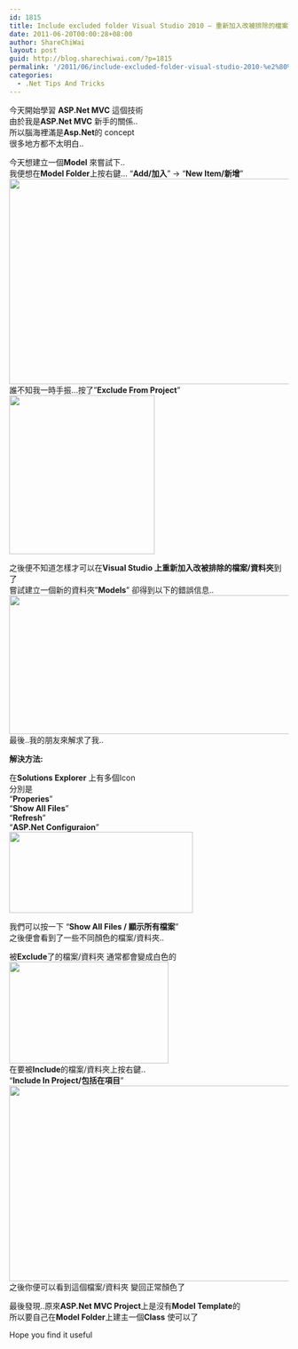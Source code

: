 ```yaml
---
id: 1815
title: Include excluded folder Visual Studio 2010 – 重新加入改被排除的檔案/資料夾到Visual Studio 2010
date: 2011-06-20T00:00:28+08:00
author: ShareChiWai
layout: post
guid: http://blog.sharechiwai.com/?p=1815
permalink: '/2011/06/include-excluded-folder-visual-studio-2010-%e2%80%93-%e9%87%8d%e6%96%b0%e5%8a%a0%e5%85%a5%e6%94%b9%e8%a2%ab%e6%8e%92%e9%99%a4%e7%9a%84%e6%aa%94%e6%a1%88%e8%b3%87%e6%96%99%e5%a4%be%e5%88%b0visual-stud/'
categories:
  - .Net Tips And Tricks
---
```

今天開始學習 **ASP.Net MVC** 這個技術  
由於我是**ASP.Net MVC** 新手的關係..  
所以腦海裡滿是**Asp.Net**的 concept  
很多地方都不太明白..

今天想建立一個**Model** 來嘗試下..  
我便想在**Model Folder**上按右鍵… “**Add/加入**” -> “**New Item/新增**”  
<a href="https://i0.wp.com/api.photoshop.com/v1.0/accounts/aa9037104a014abbb11ad4bd58324b91/assets/05c157dc2a3c468b80711e5c1531e43d/renditions/fullsize.jpg" target="_blank"><img title="Add New Item - ASP.Net MVC Model" src="https://i0.wp.com/api.photoshop.com/v1.0/accounts/aa9037104a014abbb11ad4bd58324b91/assets/05c157dc2a3c468b80711e5c1531e43d/renditions/fullsize.jpg?resize=625%2C370" alt="" width="625" height="370" data-recalc-dims="1" /></a>  
誰不知我一時手振…按了”**Exclude From Project**”  
<a href="https://i1.wp.com/api.photoshop.com/v1.0/accounts/aa9037104a014abbb11ad4bd58324b91/assets/3aa4c970cdc14bebb18e9f100ac1b875/renditions/fullsize.jpg" target="_blank"><img title="Model Folder Excluded from the Project" src="https://i1.wp.com/api.photoshop.com/v1.0/accounts/aa9037104a014abbb11ad4bd58324b91/assets/3aa4c970cdc14bebb18e9f100ac1b875/renditions/fullsize.jpg?resize=262%2C286" alt="" width="262" height="286" data-recalc-dims="1" /></a>

之後便不知道怎樣才可以在**Visual Studio 上重新加入改被排除的檔案/資料夾**到了  
嘗試建立一個新的資料夾”**Models**” 卻得到以下的錯誤信息..  
<a href="https://i0.wp.com/api.photoshop.com/v1.0/accounts/aa9037104a014abbb11ad4bd58324b91/assets/71d3ea1335a6457ba22791817a160abd/renditions/fullsize.jpg" target="_blank"><img title="Folder Already Exist in the project" src="https://i0.wp.com/api.photoshop.com/v1.0/accounts/aa9037104a014abbb11ad4bd58324b91/assets/71d3ea1335a6457ba22791817a160abd/renditions/fullsize.jpg?resize=625%2C250" alt="" width="625" height="250" data-recalc-dims="1" /></a>  
最後..我的朋友來解求了我..

**解決方法:**

在**Solutions Explorer** 上有多個Icon  
分別是  
“**Properies**”  
“**Show All Files**”  
“**Refresh**”  
“**ASP.Net Configuraion**”  
<a href="https://i1.wp.com/api.photoshop.com/v1.0/accounts/aa9037104a014abbb11ad4bd58324b91/assets/dd197515266a49ea817a0e1a3f1b574e/renditions/fullsize.jpg" target="_blank"><img title="Solution Explorer's Icon" src="https://i1.wp.com/api.photoshop.com/v1.0/accounts/aa9037104a014abbb11ad4bd58324b91/assets/dd197515266a49ea817a0e1a3f1b574e/renditions/fullsize.jpg?resize=331%2C146" alt="" width="331" height="146" data-recalc-dims="1" /></a>

我們可以按一下 “**Show All Files / 顯示所有檔案**”  
之後便會看到了一些不同顏色的檔案/資料夾..

被**Exclude**了的檔案/資料夾 通常都會變成白色的  
<a href="https://i0.wp.com/api.photoshop.com/v1.0/accounts/aa9037104a014abbb11ad4bd58324b91/assets/be54e02dbe194533acb978566b8dac9f/renditions/fullsize.jpg" target="_blank"><img title="Show All Files View" src="https://i0.wp.com/api.photoshop.com/v1.0/accounts/aa9037104a014abbb11ad4bd58324b91/assets/be54e02dbe194533acb978566b8dac9f/renditions/fullsize.jpg?resize=287%2C183" alt="" width="287" height="183" data-recalc-dims="1" /></a>  
在要被**Include**的檔案/資料夾上按右鍵..  
“**Include In Project/包括在項目**”  
<a href="https://i1.wp.com/api.photoshop.com/v1.0/accounts/aa9037104a014abbb11ad4bd58324b91/assets/7a18e69108e644138b6bc7d1ab71cdfb/renditions/fullsize.jpg" target="_blank"><img title="Include In Project Visual Studio" src="https://i1.wp.com/api.photoshop.com/v1.0/accounts/aa9037104a014abbb11ad4bd58324b91/assets/7a18e69108e644138b6bc7d1ab71cdfb/renditions/fullsize.jpg?resize=583%2C352" alt="" width="583" height="352" data-recalc-dims="1" /></a>  
之後你便可以看到這個檔案/資料夾 變回正常顏色了

最後發現..原來**ASP.Net MVC Project**上是沒有**Model Template**的  
所以要自己在**Model Folder**上建主一個**Class** 使可以了

Hope you find it useful

&nbsp;